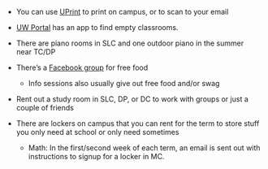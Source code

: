 <!-- TITLE: Campus Tips -->
<!-- SUBTITLE: A quick summary of Campus Tips -->

* You can use [UPrint](http://uprint.uwaterloo.ca/instructions.html) to print on campus, or to scan to your email

* [UW Portal](portal.uwaterloo.ca) has an app to find empty classrooms.

* There are piano rooms in SLC and one outdoor piano in the summer near TC/DP

* There’s a [Facebook group](https://www.facebook.com/groups/freefooduwaterloo/) for free food

    * Info sessions also usually give out free food and/or swag

* Rent out a study room in SLC, DP, or DC to work with groups or just a couple of friends

* There are lockers on campus that you can rent for the term to store stuff you only need at school or only need sometimes

    * Math: In the first/second week of each term, an email is sent out with instructions to signup for a locker in MC.